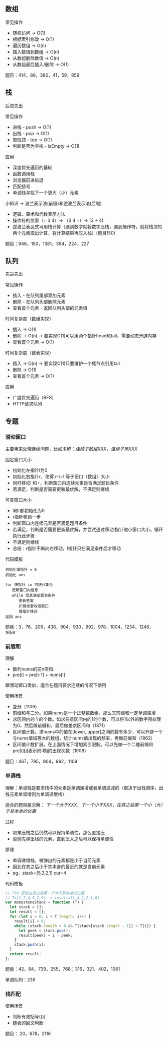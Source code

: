 ## 数组

常见操作
* 随机访问 -> O(1)
* 根据索引修改 -> O(1)
* 遍历数组 -> O(n)
* 插入数值到数组 -> O(n)
* 从数组删除数值 -> O(n)
* 从数组最后插入/删除 -> O(1)

题目：414，88，380，41，59，859

## 栈
后进先出

常见操作
* 进栈 - push -> O(1)
* 出栈 - pop -> O(1)
* 取栈顶 - top -> O(1)
* 判断是否为空栈 - isEmpty -> O(1)

应用
* 深度优先遍历的基础
* 函数调用栈
* 浏览器前进后退
* 匹配括号
* 单调栈寻找下一个更大（小）元素

小知识 -> 波兰表示法(前缀)和逆波兰表示法(后缀)
* 逻辑、算术和代数表示方法
* 操作符的位置（+ 3 4）-> （3 4 +）-> (3 + 4)
* 逆波兰表达式可用栈计算（遇到数字就将数字压栈，遇到操作符，就将栈顶的两个元素取出计算，将计算结果再压入栈）(题目150)

题目：946，150，1381，394，224，227

## 队列
先进先出
 
常见操作
* 插入 - 在队列尾部添加元素
* 删除 - 在队列头部删除元素
* 查看首个元素 - 返回队列头部的元素值

时间复杂度（数组实现）
* 插入 -> O(1) 
* 删除 -> O(n) -> 要实现O(1)可以用两个指针head和tail，需要动态开辟内存
* 查看首个元素 -> O(1)
 
时间复杂度（链表实现）
* 插入 -> O(n) -> 要实现O(1)只要维护一个尾节点引用tail
* 删除 -> O(1)
* 查看首个元素 -> O(1)

应用
* 广度优先遍历（BFS）
* HTTP请求队列

## 专题

### 滑动窗口
主要用来处理连续问题，比如求解：*连续子数组XXX*，*连续子串XXX*

固定窗口大小
* 初始化左指针l为0
* 初始化右指针r，使得 r-l+1 等于窗口（数组）大小
* 同时移动l 和 r，判断窗口内连续元素是否满足题目条件
* 若满足，判断是否需要更新最优解，不满足则继续

可变窗口大小
* l和r都初始化为0
* r指针移动一步
* 判断窗口内连续元素是否满足题目条件
* 若满足，判断是否需要更新最优解，并尝试通过移动l指针缩小窗口大小，循环执行此步骤
* 不满足则继续
* 总结：r指针不断向右移动，l指针只在满足条件后才移动

代码模板
```
初始化慢指针 = 0
初始化 ans

for 快指针 in 可迭代集合
   更新窗口内信息
   while 信息满足题目条件
      更新答案
      扩展或者收缩窗口
      慢指针移动
返回 ans
```

题目：3，76，209，438，904，930，992，978，1004，1234，1248，1658

### 前缀和
理解
* 数列nums的前n项和
* pre[i] = pre[i-1] + nums[i]

跟滑动窗口类似，适合在题目要求连续的情况下使用

使用场景
* 差分（1109）
* 前缀和与二分。如果nums是一个正整数数组，那么其前缀和一定单调递增
* 求区间内的 1 的个数。如求任意区间内的1的个数，可以将1以外的数字预处理为0，然后做前缀和，最后做差求区间和（1871）
* 区间值计数。求nums中的值在[lower, upper]之间的数有多少，可以开辟一个与nums值域等大的数组，统计nums值出现的频率，再做前缀和（1862）
* 区间值计数扩展。在上面情况下增加索引限制。可以先做一个二维前缀和pre[i][j]表示前i项j的出现次数（1906）

题目：467，795，904，992，1109

### 单调栈
理解：单调栈是要求栈中的元素是单调递增或者单调递减的（取决于出栈顺序，出栈元素单调增则为单调递增栈）

适合的题目是求解： *下一个大于XXX*，*下一个小于XXX*，*在其之后第一个小（大）于其本身的位置*

过程
* 如果压栈之后仍然可以保持单调性，那么直接压
* 否则先弹出栈的元素，直到压入之后可以保持单调性

原理
* 单调递增栈，被弹出的元素都是小于当前元素
* 因此在其之后小于其本身的最近的就是当前元素
* eg，stack=[5,3,2,1] cur=4

代码模板
```javascript
// 739.获取在其之后第一个大于其本身的位置
// T=[1,7,4,5,2,9] -> result=[1,4,1,2,1,0]
var monostoneStack = function (T) {
  let stack = [];
  let result = [];
  for (let i = 0; i < T.length; i++) {
    result[i] = 0;
    while (stack.length > 0 && T[stack[stack.length - 1]] < T[i]) {
      let peek = stack.pop();
      result[peek] = i - peek;
    }
    stack.push(i);
  }
  return result;
};
```

题目：42，84，739，255，768；316，321，402，1081

单调队列：239

### 栈匹配
使用场景
* 判断有效括号(())
* 链表的回文判断

题目： 20，678，2116

